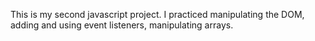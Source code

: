 This is my second javascript project. I practiced manipulating the DOM, adding and using event listeners, manipulating arrays.